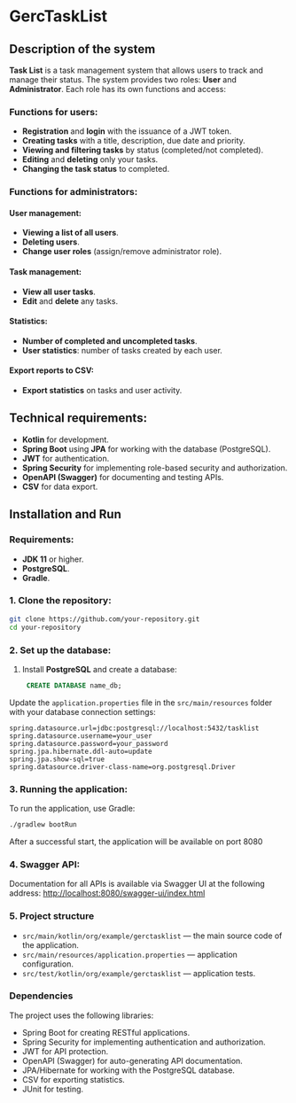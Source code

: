 # GercTaskList

## Description of the system

**Task List** is a task management system that allows users to track and manage their status. The system provides two roles: **User** and **Administrator**. Each role has its own functions and access:

### Functions for users:
- **Registration** and **login** with the issuance of a JWT token.
- **Creating tasks** with a title, description, due date and priority.
- **Viewing and filtering tasks** by status (completed/not completed).
- **Editing** and **deleting** only your tasks.
- **Changing the task status** to completed.

### Functions for administrators:
#### User management:
- **Viewing a list of all users**.
- **Deleting users**.
- **Change user roles** (assign/remove administrator role).

#### Task management:
- **View all user tasks**.
- **Edit** and **delete** any tasks.

#### Statistics:
- **Number of completed and uncompleted tasks**.
- **User statistics**: number of tasks created by each user.

#### Export reports to CSV:
- **Export statistics** on tasks and user activity.

## Technical requirements:
- **Kotlin** for development.
- **Spring Boot** using **JPA** for working with the database (PostgreSQL).
- **JWT** for authentication.
- **Spring Security** for implementing role-based security and authorization.
- **OpenAPI (Swagger)** for documenting and testing APIs.
- **CSV** for data export.

## Installation and Run

### Requirements:
- **JDK 11** or higher.
- **PostgreSQL**.
- **Gradle**.

### 1. Clone the repository:
```bash
git clone https://github.com/your-repository.git
cd your-repository
```
### 2. Set up the database:
1. Install **PostgreSQL** and create a database:
   ```sql
    CREATE DATABASE name_db;

Update the `application.properties` file in the `src/main/resources` folder with your database connection settings:

```properties
spring.datasource.url=jdbc:postgresql://localhost:5432/tasklist
spring.datasource.username=your_user
spring.datasource.password=your_password
spring.jpa.hibernate.ddl-auto=update
spring.jpa.show-sql=true
spring.datasource.driver-class-name=org.postgresql.Driver
```

### 3. Running the application:

To run the application, use Gradle:

```bash
./gradlew bootRun
```
After a successful start, the application will be available on port 8080

### 4. Swagger API:

Documentation for all APIs is available via Swagger UI at the following address: [http://localhost:8080/swagger-ui/index.html](http://localhost:8080/swagger-ui/index.html)

### 5. Project structure

- `src/main/kotlin/org/example/gerctasklist` — the main source code of the application.
- `src/main/resources/application.properties` — application configuration.
- `src/test/kotlin/org/example/gerctasklist` — application tests.

### Dependencies

The project uses the following libraries:

- Spring Boot for creating RESTful applications.
- Spring Security for implementing authentication and authorization.
- JWT for API protection.
- OpenAPI (Swagger) for auto-generating API documentation.
- JPA/Hibernate for working with the PostgreSQL database.
- CSV for exporting statistics.
- JUnit for testing.
